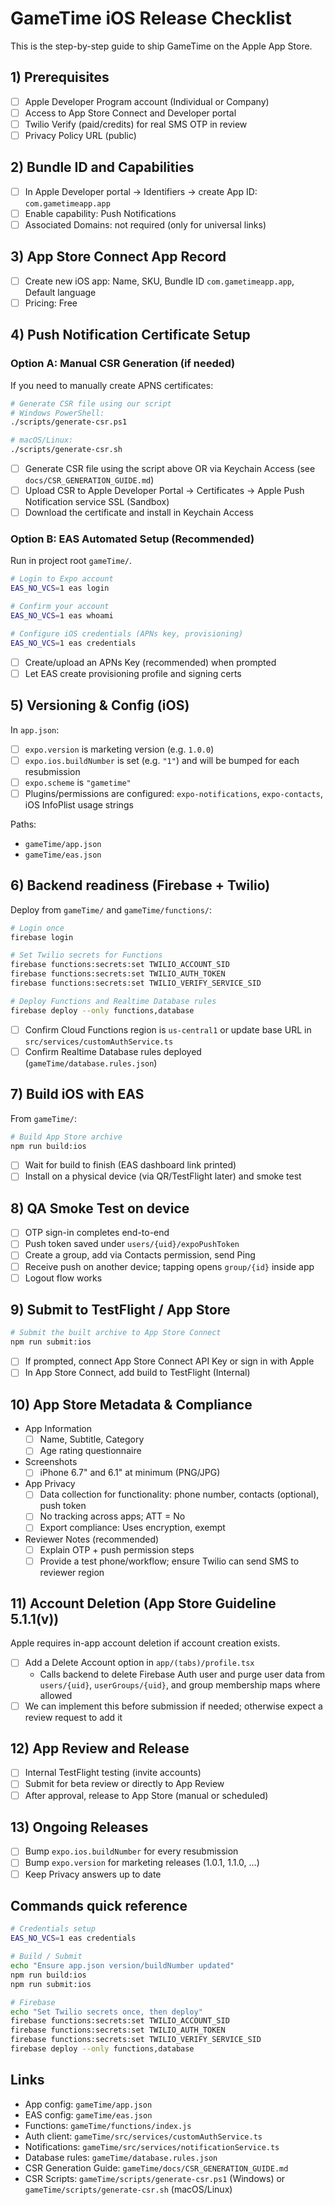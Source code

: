 # GameTime iOS Release Checklist

This is the step-by-step guide to ship GameTime on the Apple App Store.

## 1) Prerequisites
- [ ] Apple Developer Program account (Individual or Company)
- [ ] Access to App Store Connect and Developer portal
- [ ] Twilio Verify (paid/credits) for real SMS OTP in review
- [ ] Privacy Policy URL (public)

## 2) Bundle ID and Capabilities
- [ ] In Apple Developer portal → Identifiers → create App ID: `com.gametimeapp.app`
- [ ] Enable capability: Push Notifications
- [ ] Associated Domains: not required (only for universal links)

## 3) App Store Connect App Record
- [ ] Create new iOS app: Name, SKU, Bundle ID `com.gametimeapp.app`, Default language
- [ ] Pricing: Free

## 4) Push Notification Certificate Setup

### Option A: Manual CSR Generation (if needed)
If you need to manually create APNS certificates:

```bash
# Generate CSR file using our script
# Windows PowerShell:
./scripts/generate-csr.ps1

# macOS/Linux:
./scripts/generate-csr.sh
```

- [ ] Generate CSR file using the script above OR via Keychain Access (see `docs/CSR_GENERATION_GUIDE.md`)
- [ ] Upload CSR to Apple Developer Portal → Certificates → Apple Push Notification service SSL (Sandbox)
- [ ] Download the certificate and install in Keychain Access

### Option B: EAS Automated Setup (Recommended)
Run in project root `gameTime/`.

```bash
# Login to Expo account
EAS_NO_VCS=1 eas login

# Confirm your account
EAS_NO_VCS=1 eas whoami

# Configure iOS credentials (APNs key, provisioning)
EAS_NO_VCS=1 eas credentials
```
- [ ] Create/upload an APNs Key (recommended) when prompted
- [ ] Let EAS create provisioning profile and signing certs

## 5) Versioning & Config (iOS)
In `app.json`:
- [ ] `expo.version` is marketing version (e.g. `1.0.0`)
- [ ] `expo.ios.buildNumber` is set (e.g. `"1"`) and will be bumped for each resubmission
- [ ] `expo.scheme` is `"gametime"`
- [ ] Plugins/permissions are configured: `expo-notifications`, `expo-contacts`, iOS InfoPlist usage strings

Paths:
- `gameTime/app.json`
- `gameTime/eas.json`

## 6) Backend readiness (Firebase + Twilio)
Deploy from `gameTime/` and `gameTime/functions/`:

```bash
# Login once
firebase login

# Set Twilio secrets for Functions
firebase functions:secrets:set TWILIO_ACCOUNT_SID
firebase functions:secrets:set TWILIO_AUTH_TOKEN
firebase functions:secrets:set TWILIO_VERIFY_SERVICE_SID

# Deploy Functions and Realtime Database rules
firebase deploy --only functions,database
```

- [ ] Confirm Cloud Functions region is `us-central1` or update base URL in `src/services/customAuthService.ts`
- [ ] Confirm Realtime Database rules deployed (`gameTime/database.rules.json`)

## 7) Build iOS with EAS
From `gameTime/`:
```bash
# Build App Store archive
npm run build:ios
```
- [ ] Wait for build to finish (EAS dashboard link printed)
- [ ] Install on a physical device (via QR/TestFlight later) and smoke test

## 8) QA Smoke Test on device
- [ ] OTP sign-in completes end-to-end
- [ ] Push token saved under `users/{uid}/expoPushToken`
- [ ] Create a group, add via Contacts permission, send Ping
- [ ] Receive push on another device; tapping opens `group/{id}` inside app
- [ ] Logout flow works

## 9) Submit to TestFlight / App Store
```bash
# Submit the built archive to App Store Connect
npm run submit:ios
```
- [ ] If prompted, connect App Store Connect API Key or sign in with Apple
- [ ] In App Store Connect, add build to TestFlight (Internal)

## 10) App Store Metadata & Compliance
- App Information
  - [ ] Name, Subtitle, Category
  - [ ] Age rating questionnaire
- Screenshots
  - [ ] iPhone 6.7" and 6.1" at minimum (PNG/JPG)
- App Privacy
  - [ ] Data collection for functionality: phone number, contacts (optional), push token
  - [ ] No tracking across apps; ATT = No
  - [ ] Export compliance: Uses encryption, exempt
- Reviewer Notes (recommended)
  - [ ] Explain OTP + push permission steps
  - [ ] Provide a test phone/workflow; ensure Twilio can send SMS to reviewer region

## 11) Account Deletion (App Store Guideline 5.1.1(v))
Apple requires in-app account deletion if account creation exists.
- [ ] Add a Delete Account option in `app/(tabs)/profile.tsx`
  - Calls backend to delete Firebase Auth user and purge user data from `users/{uid}`, `userGroups/{uid}`, and group membership maps where allowed
- [ ] We can implement this before submission if needed; otherwise expect a review request to add it

## 12) App Review and Release
- [ ] Internal TestFlight testing (invite accounts)
- [ ] Submit for beta review or directly to App Review
- [ ] After approval, release to App Store (manual or scheduled)

## 13) Ongoing Releases
- [ ] Bump `expo.ios.buildNumber` for every resubmission
- [ ] Bump `expo.version` for marketing releases (1.0.1, 1.1.0, …)
- [ ] Keep Privacy answers up to date

## Commands quick reference
```bash
# Credentials setup
EAS_NO_VCS=1 eas credentials

# Build / Submit
echo "Ensure app.json version/buildNumber updated"
npm run build:ios
npm run submit:ios

# Firebase
echo "Set Twilio secrets once, then deploy"
firebase functions:secrets:set TWILIO_ACCOUNT_SID
firebase functions:secrets:set TWILIO_AUTH_TOKEN
firebase functions:secrets:set TWILIO_VERIFY_SERVICE_SID
firebase deploy --only functions,database
```

## Links
- App config: `gameTime/app.json`
- EAS config: `gameTime/eas.json`
- Functions: `gameTime/functions/index.js`
- Auth client: `gameTime/src/services/customAuthService.ts`
- Notifications: `gameTime/src/services/notificationService.ts`
- Database rules: `gameTime/database.rules.json`
- CSR Generation Guide: `gameTime/docs/CSR_GENERATION_GUIDE.md`
- CSR Scripts: `gameTime/scripts/generate-csr.ps1` (Windows) or `gameTime/scripts/generate-csr.sh` (macOS/Linux)











